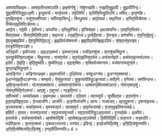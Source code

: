 

  
अश्वा॑वतिप्रथ॒मः। अश्व॑व॒तीत्यश्व॑ऽवति। प्र॒थ॒मोगोषु॑। गोषु॑गच्छति। ग॒च्छ॒ति॒सु॒प्रा॒वीः। सु॒प्रा॒वीरि॑न्द्र। सु॒प्रा॒वीरिति॑सु॒प्र॒ऽअ॒वीः। इ॒न्द्र॒मर्त्यः॑। मर्त्य॒स्तव॑। तवो॒तिभिः॑। ऊ॒तिभि॒रित्यू॒तिऽभिः॑॥ तमित्। इत्पृ॑णक्षि। पृ॒ण॒क्षि॒वसु॑ना। वसु॑ना॒भवी॑यसा। भवी॑यसा॒सिन्धुं॑। सिन्धु॒मापः॑। आपो॒यथा॑। यथा॒भितः॑। अ॒भितो॒विचे॑तसः। विचे॑तस॒इतिविऽचे॑तसः॥  
आपो॒न। नदे॒वीः। दे॒वीरुप॑। उप॑यन्ति। य॒न्ति॒हो॒त्रियं॑। हो॒त्रिय॑म॒वः। अ॒वःप॑श्यन्ति। प॒श्य॒न्ति॒वित॑तं। वित॑तं॒यथा॑। वित॑त॒मिति॒विऽत॑तं। यथा॒रजः॑। रज॒इति॒रजः॑॥ प्रा॒चैर्दे॒वासः॑। दे॒वासः॒प्र। प्रण॑यन्ति। न॒य॒न्ति॒दे॒व॒युं। दे॒व॒युम्ब्र॑ह्म॒प्रियं॑। दे॒व॒युमिति॑दे॒व॒ऽयुं। ब्र॒ह्म॒प्रियं॑जोषयन्ते। ब्र॒ह्म॒प्रिय॒मिति॑ब्र॒ह्म॒ऽप्रियं॑। जो॒ष॒य॒न्ते॒व॒राइ॑व। व॒राइ॒वेति॑व॒राःऽइ॑व॥  
अधि॒द्वयोः॑। द्वयो॑रधदाः। अ॒द॒धा॒उ॒क्थ्यं॑। उ॒क्थ्यं१॒॑वचः॑। वचो॑य॒तस्रु॑चा। य॒तस्रु॑चामिथु॒ना। य॒तस्रु॒चेति॑य॒तऽस्रु॑चा। मि॒थु॒नाया। यास॑प॒र्यतः॑। स॒प॒र्यत॒इति॑स॒प॒र्यतः॑॥ असं॑यत्तोव्र॒ते। असं॑यत्त॒इत्यसं॑ऽयत्तः। व्र॒तेते॑। ते॒क्षे॒ति॒। क्षे॒ति॒पुष्य॑ति। पुष्य॑तिभ॒द्रा। भ॒द्राश॒क्तिः। श॒क्तिर्यज॑मानाय। यज॑मानायसुन्व॒ते। सु॒न्व॒तइति॑सु॒न्व॒ते॥  
आदङ्गि॑राः। अङ्गि॑राःप्रथ॒मं। प्र॒थ॒मन्द॑धिरे। द॒धि॒रेवयः॑। वय॑इ्॒धाग्न॑यः। इ्॒धाग्न॑य॒श्शम्या॑। इ्॒धाग्न॑य॒इती्॒धऽअ॑ग्नयः। शम्या॒ये। येसु॑कृ॒त्यया॑। सु॒कृ॒त्ययेति॑सु॒ऽकृ॒त्यया॑॥ सर्वं॑प॒णॆः। प॒णॆस्सं। सम॑विन्दन्त। अ॒वि॒न्द॒न्त॒भोज॑नं। भोज॑न॒मश्वा॑वन्तं। अश्वा॑वन्तं॒गोम॑न्तं। अश्व॑वन्त॒मित्यश्व॑ऽवन्तं। गोम॑न्त॒माप॒शुं। गोम॑न्त॒मिति॒गोऽम॑न्तं। आप॒शुं। प॒शु्नरः॑। नर॒इति॒नरः॑॥  
य॒ज्ञैरथ॑र्वा। अथ॑र्वाप्रथ॒मः। प्र॒थ॒मःप॒थः। प॒थस्त॑ते। त॒ते॒ततः॑। तत॒स्सूर्यः॑। सूर्यो॑व्रत॒पाः। व्र॒त॒पावे॒नः। व्र॒त॒पाइति॑व्र॒त॒ऽपाः। वे॒नआज॑नि। आज॑नि। अ॒ज॒नीत्य॑जनि॥ आगाः। गाआ॑जत्। आ॒ज॒दु॒शना॑। उ॒शना॑का॒व्यः। का॒व्यस्सचा॑। सचा॑य॒मस्य॑। य॒मस्य॑जा॒तं। जा॒तम॒मृतं॑। अ॒मृतं॑यजामहे। य॒जा॒म॒ह॒इति॑यजामहे॥  
ब॒र्हिर्वा॑। वा॒यत्। यत्स्व॑प॒त्यया॑। स्व॒प॒त्यया॑वृ॒ज्यते॑। स्व॒प॒त्ययेति॑सु॒ऽअ॒प॒त्यया॑। वृ॒ज्यते॒र्कः। अ॒र्कोवा॑। वा॒श्लोकं॑। श्लोक॑मा॒घोष॑ते। आ॒घोष॑तेदि॒वि। आ॒घोष॑त॒इत्या॒ऽघोष॑ते। दि॒वीति॑दि॒वि॥ ग्रावा॒यत्र॑। यत्र॒वद॑ति। वद॑तिका॒रुः। का॒रुरु॒क्थ्यः॑। उ॒क्थ्य१॒॑स्तस्य॑। तस्येत्। इदिन्द्रः॑। इन्द्रो॑अभिपि॒त्वेषु॑। अ॒भि॒पि॒त्वेषु॑रण्यति। अ॒भि॒पि॒त्वेष्वित्य॑भि॒ऽपि॒त्वेषु॑। र॒ण्य॒तीति॑रण्यति॥ 4 ॥  
